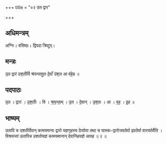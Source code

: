 +++
title = "०२ उत द्वार"

+++
## अधिमन्त्रम्
अग्निः। वसिष्ठः। द्विपदा त्रिष्टुप्।

## मन्त्रः
उ॒त द्वार॑ उश॒तीर्वि श्र॑यन्तामु॒त दे॒वाँ उ॑श॒त आ व॑हे॒ह ॥

## पदपाठः
उ॒त । द्वारः॑ । उ॒श॒तीः । वि । श्र॒य॒न्ता॒म् । उ॒त । दे॒वान् । उ॒श॒तः । आ । व॒ह॒ । इ॒ह ॥

## भाष्यम्
उतापि च उशतीर्देवान् कामयमानाः द्वारो यज्ञगृहस्य देव्योवा तथा च यास्कः-द्वारोजवतेर्वा द्रवतेर्वा वारयतेर्वेति । विश्रयन्तां उतापिच उशतोयज्ञं कामयमानान् देवानिहयज्ञे आवह ॥ २ ॥